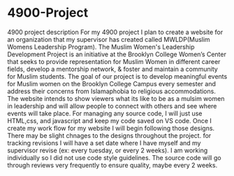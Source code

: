 # 4900-Project
4900 project description
For my 4900 project I plan to create a website for an organization that my supervisor has created called MWLDP(Muslim Womens Leadership Program). The Muslim Women's Leadership Development Project is an initiative at the Brooklyn College Women’s Center that seeks to provide representation for Muslim Women in different career fields, develop a mentorship network, & foster and maintain a community for Muslim students. The goal of our project is to develop meaningful events for Muslim women on the Brooklyn College Campus every semester and address their concerns from Islamaphobia to religious accommodations. The website intends to show viewers what its like to be as a mulsim women in leadership and will allow people to connect with others and see where events will take place. For managing any source code, I will just use HTML,css, and javascript and keep my code saved on VS code. Once I create my work flow for my website I will begin following those designs. There may be slight chnages to the designs throughout the project. for tracking revisions I will have a set date where I have myself and my supervisor revise (ex: every tuesday, or every 2 weeks). I am working individually so I did not use code style guidelines. The source code will go through reviews very frequently to ensure quality, maybe every 2 weeks. 
